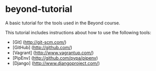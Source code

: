 # beyond-tutorial
A basic tutorial for the tools used in the Beyond course.

This tutorial includes instructions about how to use the following tools:

* [Git] (http://git-scm.com/)
* [GitHub] (http://github.com/)
* [Vagrant] (http://www.vagrantup.com/)
* [PipEnv] (http://github.com/pypa/pipenv)
* [Django] (http://www.djangoproject.com/)

